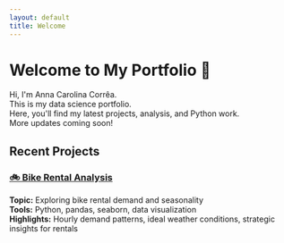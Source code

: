 ```yaml
---
layout: default
title: Welcome
---
```


# Welcome to My Portfolio 👋

Hi, I'm Anna Carolina Corrêa.  
This is my data science portfolio.  
Here, you'll find my latest projects, analysis, and Python work.  
More updates coming soon!

## Recent Projects

### [🚲 Bike Rental Analysis](./projects/bikes)

**Topic:** Exploring bike rental demand and seasonality  
**Tools:** Python, pandas, seaborn, data visualization  
**Highlights:** Hourly demand patterns, ideal weather conditions, strategic insights for rentals  
